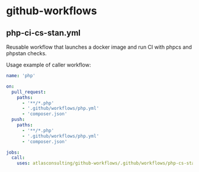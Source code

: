 # github-workflows

## php-ci-cs-stan.yml

Reusable workflow that launches a docker image and run CI with phpcs and phpstan checks.

Usage example of caller workflow:

```yaml
name: 'php'

on:
  pull_request:
    paths:
      - '**/*.php'
      - '.github/workflows/php.yml'
      - 'composer.json'
  push:
    paths:
      - '**/*.php'
      - '.github/workflows/php.yml'
      - 'composer.json'

jobs:
  call:
    uses: atlasconsulting/github-workflows/.github/workflows/php-cs-stan.yml@main
```